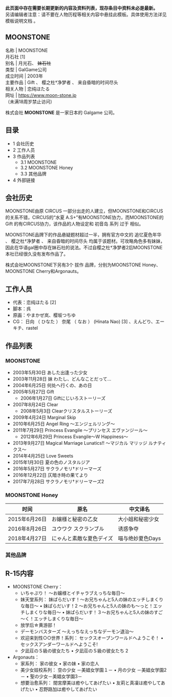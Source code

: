 **此页面中存在需要长期更新的内容及资料列表，现存条目中资料未必是最新。**  
另请编辑者注意：请不要在人物历程等相关内容中悬挂此模板。具体使用方法详见  模板说明文档  。

MOONSTONE  
---  
名称  |  MOONSTONE   
月石社  [1]  
别名  |  月光石、 ~~妹石社~~  
类型  |  GalGame公司   
成立时间  |  2003年   
主要作品  |  Gift  、  樱之杜†净梦者  、  来自昏暗的时间尽头   
相关人物  |  恋纯ほたる   
网址  |  https://www.moon-stone.jp    
（未满18周岁禁止访问）  
  
株式会社 **MOONSTONE** 是一家日本的  Galgame  公司。

##  目录

  * 1  会社历史 
  * 2  工作人员 
  * 3  作品列表 
    * 3.1  MOONSTONE 
    * 3.2  MOONSTONE Honey 
    * 3.3  其他品牌 
  * 4  外部链接 

##  会社历史

MOONSTONE由原  CIRCUS  一部分出走的人建立，但MOONSTONE和CIRCUS的关系不错，CIRCUS的“水夏
A.S+”有MOONSTONE协力，而MOONSTONE的  Gift  的有CIRCUS协力，该作品的人物设定和  初音岛  系列  过于  相似。

MOONSTONE品牌下的作品悬疑题材超过一半，拥有官方中文的  追忆夏色年华  、  樱之杜†净梦者  、  来自昏暗的时间尽头
均属于该题材。可攻略角色多有妹妹，因此在华语gal圈中存在妹石社的说法。不过自樱之杜†净梦者2后MOONSTONE本社已经很久没有发布作品了。

株式会社MOONSTONE下另有3个  拔作  品牌，分别为MOONSTONE Honey、MOONSTONE Cherry和Argonauts。

##  工作人员

  * 代表：恋纯ほたる  [2] 
  * 脚本：呉 
  * 原画：やまかぜ岚、樱坂つちゆ 
  * CG：  日向  （  ひなた  ）  奈尾  （  なお  ）  (Hinata Nao)  [3]  、えんどり、エーキチ、rastel 

##  作品列表

###  MOONSTONE

  * 2003年5月30日 あした出逢った少女 
  * 2003年11月28日 妹 わたし、どんなことだって… 
  * 2004年6月25日 何处へ行くの、あの日 
  * 2005年5月27日  Gift 
    * 2006年1月27日 Giftにじいろストーリーズ 
  * 2007年8月24日  Clear 
    * 2008年5月3日  Clearクリスタルストーリーズ 
  * 2009年4月24日  Marginal Skip 
  * 2010年6月25日  Angel Ring ～エンジェルリング～ 
  * 2011年7月29日  Princess Evangile ～プリンセス エヴァンジール～ 
    * 2012年6月29日 Princess Evangile～W Happiness～ 
  * 2013年9月27日  Magical Marriage Lunatics!! ～マジカル マリッジ ルナティクス～ 
  * 2014年4月25日  Love Sweets 
  * 2015年1月30日  夏の色のノスタルジア 
  * 2016年5月27日  サクラノモリ†ドリーマーズ 
  * 2016年12月22日  仄暗き時の果てより 
  * 2017年7月28日 サクラノモリ†ドリーマーズ2 

###  MOONSTONE Honey

时间  |  原名  |  中文译名   
---|---|---  
2015年6月26日  |  お嬢様と秘密の乙女  |  大小姐和秘密少女   
2016年8月26日  |  ユウワク スクランブル  |  诱惑争夺   
2018年4月27日  |  にゃんと素敵な夏色デイズ  |  喵与绝妙夏色Days   
  
###  其他品牌

R-15内容  
---  
  
  * MOONSTONE Cherry： 
    * いちゃぷり！ ～お嬢様とイチャラブえっちな毎日～ 
    * 妹天堂系列：  妹ぱらだいす！～お兄ちゃんと5人の妹のエッチしまくりな毎日～  •  妹ぱらだいす！2 ～お兄ちゃんと5人の妹のも～っと！エッチしまくりな毎日～  •  妹ぱらだいす！３～お兄ちゃんと5人の妹のすご～く！エッチしまくりな毎日～ 
    * 放学后☆黄游部！ 
    * デーモンバスターズ ～えっちなえっちなデーモン退治～ 
    * 欢迎来到性○○世界！系列：  セックスオープンワールドへようこそ！  •  セックスアンダーワールドへようこそ! 
    * 夕凪荘のＳ級の彼女たち  •  夕凪荘のＳ級の彼女たち 2 
  * Argonauts： 
    * 家系列：  家の彼女  •  家の妹  •  家の恋人 
    * 美少女妓校系列：  空の少女 －美娼女学園１－  •  月の少女 －美娼女学園2－  •  聖の少女－美娼女学園3－ 
    * 想要治愈系列：  間宮摩美は癒やしてあげたい  •  友莉と真凜は癒やしてあげたい  •  忍野路加は癒やしてあげたい 

  
  